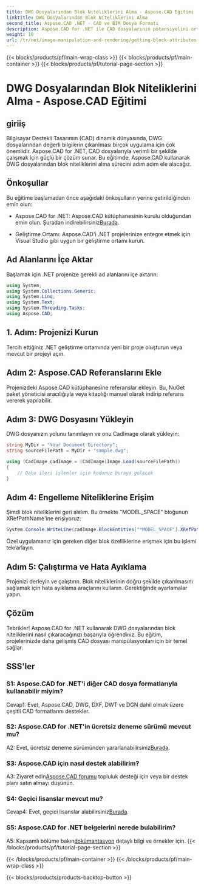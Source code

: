 ```yaml
---
title: DWG Dosyalarından Blok Niteliklerini Alma - Aspose.CAD Eğitimi
linktitle: DWG Dosyalarından Blok Niteliklerini Alma
second_title: Aspose.CAD .NET - CAD ve BIM Dosya Formatı
description: Aspose.CAD for .NET ile CAD dosyalarının potansiyelini ortaya çıkarın. Blok niteliklerini zahmetsizce çıkarın.
weight: 10
url: /tr/net/image-manipulation-and-rendering/getting-block-attributes-from-dwg/
---
```


{{< blocks/products/pf/main-wrap-class >}}
{{< blocks/products/pf/main-container >}}
{{< blocks/products/pf/tutorial-page-section >}}

# DWG Dosyalarından Blok Niteliklerini Alma - Aspose.CAD Eğitimi

## giriiş

Bilgisayar Destekli Tasarımın (CAD) dinamik dünyasında, DWG dosyalarından değerli bilgilerin çıkarılması birçok uygulama için çok önemlidir. Aspose.CAD for .NET, CAD dosyalarıyla verimli bir şekilde çalışmak için güçlü bir çözüm sunar. Bu eğitimde, Aspose.CAD kullanarak DWG dosyalarından blok niteliklerini alma sürecini adım adım ele alacağız.

## Önkoşullar

Bu eğitime başlamadan önce aşağıdaki önkoşulların yerine getirildiğinden emin olun:

-  Aspose.CAD for .NET: Aspose.CAD kütüphanesinin kurulu olduğundan emin olun. Şuradan indirebilirsiniz[Burada](https://releases.aspose.com/cad/net/).

- Geliştirme Ortamı: Aspose.CAD'i .NET projelerinize entegre etmek için Visual Studio gibi uygun bir geliştirme ortamı kurun.

## Ad Alanlarını İçe Aktar

Başlamak için .NET projenize gerekli ad alanlarını içe aktarın:

```csharp
using System;
using System.Collections.Generic;
using System.Linq;
using System.Text;
using System.Threading.Tasks;
using Aspose.CAD;
```

## 1. Adım: Projenizi Kurun

Tercih ettiğiniz .NET geliştirme ortamında yeni bir proje oluşturun veya mevcut bir projeyi açın.

## Adım 2: Aspose.CAD Referanslarını Ekle

Projenizdeki Aspose.CAD kütüphanesine referanslar ekleyin. Bu, NuGet paket yöneticisi aracılığıyla veya kitaplığı manuel olarak indirip referans vererek yapılabilir.

## Adım 3: DWG Dosyasını Yükleyin

DWG dosyanızın yolunu tanımlayın ve onu CadImage olarak yükleyin:

```csharp
string MyDir = "Your Document Directory";
string sourceFilePath = MyDir + "sample.dwg";

using (CadImage cadImage = (CadImage)Image.Load(sourceFilePath))
{
    // Daha ileri işlemler için kodunuz buraya gelecek
}
```

## Adım 4: Engelleme Niteliklerine Erişim

Şimdi blok niteliklerini geri alalım. Bu örnekte "MODEL_SPACE" bloğunun XRefPathName'ine erişiyoruz:

```csharp
System.Console.WriteLine(cadImage.BlockEntities["*MODEL_SPACE"].XRefPathName);
```

Özel uygulamanız için gereken diğer blok özelliklerine erişmek için bu işlemi tekrarlayın.

## Adım 5: Çalıştırma ve Hata Ayıklama

Projenizi derleyin ve çalıştırın. Blok niteliklerinin doğru şekilde çıkarılmasını sağlamak için hata ayıklama araçlarını kullanın. Gerektiğinde ayarlamalar yapın.

## Çözüm

Tebrikler! Aspose.CAD for .NET kullanarak DWG dosyalarından blok niteliklerini nasıl çıkaracağınızı başarıyla öğrendiniz. Bu eğitim, projelerinizde daha gelişmiş CAD dosyası manipülasyonları için bir temel sağlar.

## SSS'ler

### S1: Aspose.CAD for .NET'i diğer CAD dosya formatlarıyla kullanabilir miyim?

Cevap1: Evet, Aspose.CAD, DWG, DXF, DWT ve DGN dahil olmak üzere çeşitli CAD formatlarını destekler.

### S2: Aspose.CAD for .NET'in ücretsiz deneme sürümü mevcut mu?

 A2: Evet, ücretsiz deneme sürümünden yararlanabilirsiniz[Burada](https://releases.aspose.com/).

### S3: Aspose.CAD için nasıl destek alabilirim?

 A3: Ziyaret edin[Aspose.CAD forumu](https://forum.aspose.com/c/cad/19) topluluk desteği için veya bir destek planı satın almayı düşünün.

### S4: Geçici lisanslar mevcut mu?

 Cevap4: Evet, geçici lisanslar alabilirsiniz[Burada](https://purchase.aspose.com/temporary-license/).

### S5: Aspose.CAD for .NET belgelerini nerede bulabilirim?

 A5: Kapsamlı bölüme bakın[dokümantasyon](https://reference.aspose.com/cad/net/) detaylı bilgi ve örnekler için.
{{< /blocks/products/pf/tutorial-page-section >}}

{{< /blocks/products/pf/main-container >}}
{{< /blocks/products/pf/main-wrap-class >}}

{{< blocks/products/products-backtop-button >}}
